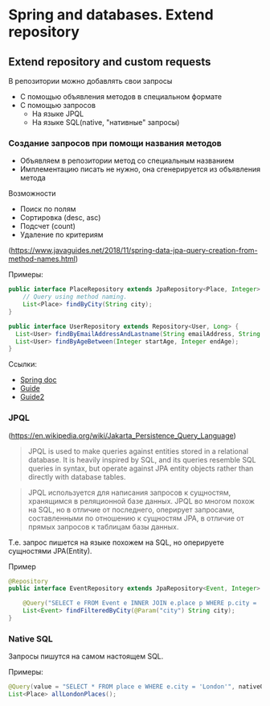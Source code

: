 Spring and databases. Extend repository
=======================================

## Extend repository and custom requests

В репозитории можно добавлять свои запросы

- С помощью объявления методов в специальном формате
- С помощью запросов
    - На языке JPQL
    - На языке SQL(native, "нативные" запросы)

### Создание запросов при помощи названия методов

- Объявляем в репозитории метод со специальным названием
- Имплементацию писать не нужно, она сгенерируется из объявления метода

Возможности

- Поиск по полям
- Сортировка (desc, asc)
- Подсчет (count)
- Удаление по критериям

(https://www.javaguides.net/2018/11/spring-data-jpa-query-creation-from-method-names.html)

Примеры:

```java
public interface PlaceRepository extends JpaRepository<Place, Integer> {
    // Query using method naming.
    List<Place> findByCity(String city);
}
```

```java
public interface UserRepository extends Repository<User, Long> {
  List<User> findByEmailAddressAndLastname(String emailAddress, String lastname);
  List<User> findByAgeBetween(Integer startAge, Integer endAge);
}
```

Ссылки:

- [Spring doc](https://docs.spring.io/spring-data/jpa/docs/current/reference/html/#repositories.query-methods)
- [Guide](https://www.javaguides.net/2018/11/spring-data-jpa-query-creation-from-method-names.html)
- [Guide2](https://www.baeldung.com/spring-data-derived-queries)

### JPQL

(https://en.wikipedia.org/wiki/Jakarta_Persistence_Query_Language)

>JPQL is used to make queries against entities stored in a relational database.
>It is heavily inspired by SQL, and its queries resemble SQL queries in syntax,
>but operate against JPA entity objects rather than directly with database tables. 

>JPQL используется для написания запросов к сущностям, хранящимся в реляционной базе данных.
>JPQL во многом похож на SQL, но в отличие от последнего, оперирует запросами,
>составленными по отношению к сущностям JPA, в отличие от прямых запросов к таблицам базы данных. 

Т.е. запрос пишется на языке похожем на SQL, но оперируете сущностями JPA(Entity).

Пример

```java
@Repository
public interface EventRepository extends JpaRepository<Event, Integer> {

    @Query("SELECT e FROM Event e INNER JOIN e.place p WHERE p.city = :city")
    List<Event> findFilteredByCity(@Param("city") String city);
}
```

### Native SQL

Запросы пишутся на самом настоящем SQL.

Примеры:

```java
@Query(value = "SELECT * FROM place e WHERE e.city = 'London'", nativeQuery = true)
List<Place> allLondonPlaces();
```

